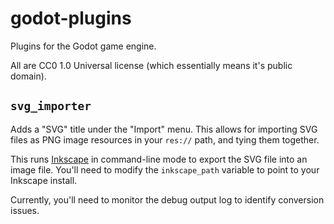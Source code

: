 # godot-plugins

Plugins for the Godot game engine.


All are CC0 1.0 Universal license (which essentially means it's public domain).


## `svg_importer`

Adds a "SVG" title under the "Import" menu.  This allows for importing SVG
files as PNG image resources in your `res://` path, and tying them together.

This runs [Inkscape](https://inkscape.org) in command-line mode to export the
SVG file into an image file.  You'll need to modify the `inkscape_path` variable
to point to your Inkscape install.

Currently, you'll need to monitor the debug output log to identify conversion
issues.

